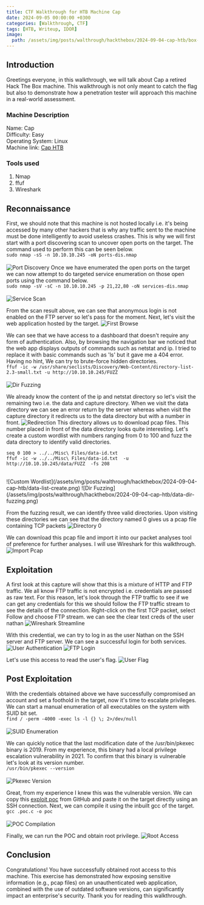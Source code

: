 ```yaml
---
title: CTF Walkthrough for HTB Machine Cap
date: 2024-09-05 00:00:00 +0300
categories: [Walkthrough, CTF]
tags: [HTB, Writeup, IDOR]   
image:
  path: /assets/img/posts/walthrough/hackthebox/2024-09-04-cap-htb/box-cap.webp
---
```


## Introduction
Greetings everyone, in this walkthrough, we will talk about Cap a retired Hack The Box machine. This walkthrough is not only meant to catch the flag but also to demonstrate how a penetration tester will approach this machine in a real-world assessment.
### Machine Description
Name: Cap<br>
Difficulty: Easy<br>
Operating System: Linux<br>
Machine link: [Cap HTB](https://app.hackthebox.com/machines/Cap)<br>
### Tools used
1) Nmap<br>
2) ffuf<br>
3) Wireshark<br>


## Reconnaissance
First, we should note that this machine is not hosted locally i.e. it's being accessed by many other hackers that is why any traffic sent to the machine must be done intelligently to avoid useless crashes. This is why we will first start with a port discovering scan to uncover open ports on the target. The command used to perform this can be seen below.<br>
``` sudo nmap -sS -n 10.10.10.245 -oN ports-dis.nmap ```<br><br>
![Port Discovery](/assets/img/posts/walthrough/hackthebox/2024-09-04-cap-htb/ports-dis.png)
Once we have enumerated the open ports on the target we can now attempt to do targeted service enumeration on those open ports using the command below.<br>
```sudo nmap -sV -sC -n 10.10.10.245 -p 21,22,80 -oN services-dis.nmap```<br><br>
![Service Scan](/assets/img/posts/walthrough/hackthebox/2024-09-04-cap-htb/services-dis.png)

From the scan result above, we can see that anonymous login is not enabled on the FTP server so let's pass for the moment. Next, let's visit the web application hosted by the target.
![First Browse](/assets/img/posts/walthrough/hackthebox/2024-09-04-cap-htb/first-browse.png)

We can see that we have access to a dashboard that doesn't require any form of authentication. Also, by browsing the navigation bar we noticed that the web app displays outputs of commands such as netstat and ip. I tried to replace it with basic commands such as 'ls' but it gave me a 404 error. Having no hint, We can try to brute-force hidden directories.<br>
```ffuf -ic -w /usr/share/seclists/Discovery/Web-Content/directory-list-2.3-small.txt -u http://10.10.10.245/FUZZ```<br><br>
![Dir Fuzzing](/assets/img/posts/walthrough/hackthebox/2024-09-04-cap-htb/dir-bruteforce.png)

We already know the content of the ip and netstat directory so let's visit the remaining two i.e. the data and capture directory. When we visit the data directory we can see an error return by the server whereas when visit the capture directory it redirects us to the data directory but with a number in front.
![Redirection](/assets/img/posts/walthrough/hackthebox/2024-09-04-cap-htb/browser-redirection.png)
This directory allows us to download pcap files. This number placed in front of the data directory looks quite interesting. Let's create a custom wordlist with numbers ranging from 0 to 100 and fuzz the data directory to identify valid directories.<br>
```
seq 0 100 > ../../Misc\ Files/data-id.txt    
ffuf -ic -w ../../Misc\ Files/data-id.txt  -u http://10.10.10.245/data/FUZZ  -fs 208
```
<br>
![Custom Wordlist](/assets/img/posts/walthrough/hackthebox/2024-09-04-cap-htb/data-list-create.png)
![Dir Fuzzing](/assets/img/posts/walthrough/hackthebox/2024-09-04-cap-htb/data-dir-fuzzing.png)

From the fuzzing result, we can identify three valid directories. Upon visiting these directories we can see that the directory named 0 gives us a pcap file containing TCP packets
![Directory 0](/assets/img/posts/walthrough/hackthebox/2024-09-04-cap-htb/directory-0.png)

We can download this pcap file and import it into our packet analyses tool of preference for further analyses. I will use Wireshark for this walkthrough.
![Import Pcap](/assets/img/posts/walthrough/hackthebox/2024-09-04-cap-htb/import-pcap-file.png)

## Exploitation

A first look at this capture will show that this is a mixture of HTTP and FTP traffic. We all know FTP traffic is not encrypted i.e. credentials are passed as raw text. For this reason, let's look through the FTP traffic to see if we can get any credentials for this we should follow the FTP traffic stream to see the details of the connection. Right-click on the first TCP packet, select Follow and choose FTP stream. we can see the clear text creds of the user nathan
![Wireshark Streamline](/assets/img/posts/walthrough/hackthebox/2024-09-04-cap-htb/ftp-tcp-stream.png)

With this credential, we can try to log in as the user Nathan on the SSH server and FTP server. We can see a successful login for both services.
![User Authentication](/assets/img/posts/walthrough/hackthebox/2024-09-04-cap-htb/user-auth-1.png)
![FTP Login](/assets/img/posts/walthrough/hackthebox/2024-09-04-cap-htb/ftp-login.png)

Let's use this access to read the user's flag.
![User Flag](/assets/img/posts/walthrough/hackthebox/2024-09-04-cap-htb/flag-1.png)

## Post Exploitation
With the credentials obtained above we have successfully compromised an account and set a foothold in the target, now it's time to escalate privileges. We can start a manual enumeration of all executables on the system with SUID bit set.<br>
```find / -perm -4000 -exec ls -l {} \; 2>/dev/null```<br><br>
![SUID Enumeration](/assets/img/posts/walthrough/hackthebox/2024-09-04-cap-htb/suid-enum.png)

We can quickly notice that the last modification date of the /usr/bin/pkexec binary is 2019. From my experience, this binary had a local privilege escalation vulnerability in 2021. To confirm that this binary is vulnerable let's look at its version number.<br>
```/usr/bin/pkexec --version```<br><br>
![Pkexec Version](/assets/img/posts/walthrough/hackthebox/2024-09-04-cap-htb/pkexec-verion.png)

Great, from my experience I knew this was the vulnerable version. We can copy this [exploit poc](https://raw.githubusercontent.com/arthepsy/CVE-2021-4034/main/cve-2021-4034-poc.c) from GitHub and paste it on the target directly using an SSH connection. Next, we can compile it using the inbuilt gcc of the target.<br>
```gcc .poc.c -o poc```<br><br>
![POC Compilation](/assets/img/posts/walthrough/hackthebox/2024-09-04-cap-htb/poc-compiled.png)

Finally, we can run the POC and obtain root privilege. 
![Root Access](/assets/img/posts/walthrough/hackthebox/2024-09-04-cap-htb/root-access.png)

## Conclusion
Congratulations! You have successfully obtained root access to this machine. This exercise has demonstrated how exposing sensitive information (e.g., pcap files) on an unauthenticated web application, combined with the use of outdated software versions, can significantly impact an enterprise's security. Thank you for reading this walkthrough.


